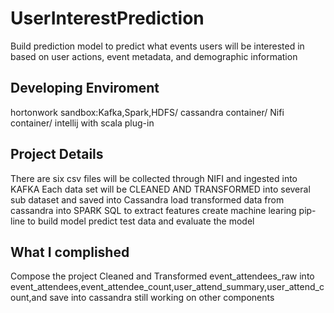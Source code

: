 # UserInterestPrediction

Build prediction model to predict what events users will be interested in based on user actions, event metadata, and demographic information

## Developing Enviroment

  hortonwork sandbox:Kafka,Spark,HDFS/
  cassandra container/
  Nifi container/
  intellij with scala plug-in
  
## Project Details

There are six csv files will be collected through NIFI and ingested into KAFKA
Each data set will be CLEANED AND TRANSFORMED into several sub dataset and saved into Cassandra
load transformed data from cassandra into SPARK SQL to extract features
create machine learing pip-line to build model
predict test data and evaluate the model

## What I complished 

Compose the project
Cleaned and Transformed event_attendees_raw into 
event_attendees,event_attendee_count,user_attend_summary,user_attend_count,and save into cassandra
still working on other components

    
